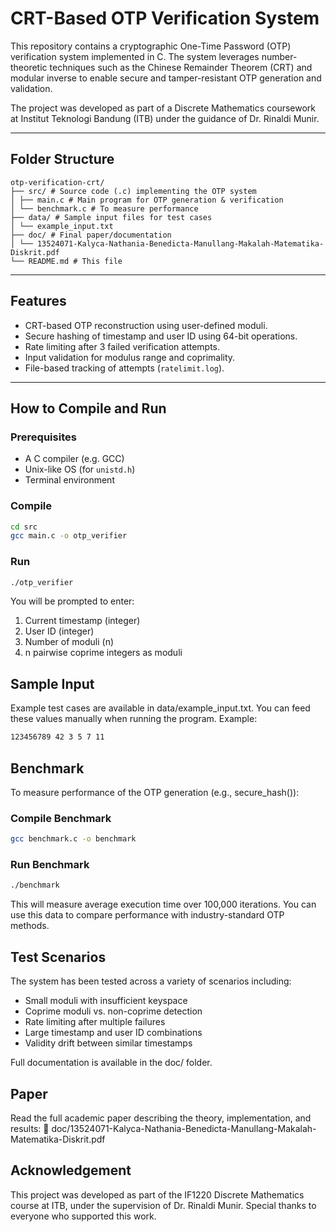 # CRT-Based OTP Verification System

This repository contains a cryptographic One-Time Password (OTP) verification system implemented in C. The system leverages number-theoretic techniques such as the Chinese Remainder Theorem (CRT) and modular inverse to enable secure and tamper-resistant OTP generation and validation.

The project was developed as part of a Discrete Mathematics coursework at Institut Teknologi Bandung (ITB) under the guidance of Dr. Rinaldi Munir.

---

## Folder Structure
```plaintext
otp-verification-crt/
├── src/ # Source code (.c) implementing the OTP system
│ ├── main.c # Main program for OTP generation & verification
│ └── benchmark.c # To measure performance
├── data/ # Sample input files for test cases
│ └── example_input.txt
├── doc/ # Final paper/documentation
│ └── 13524071-Kalyca-Nathania-Benedicta-Manullang-Makalah-Matematika-Diskrit.pdf
└── README.md # This file
```

---

## Features

- CRT-based OTP reconstruction using user-defined moduli.
- Secure hashing of timestamp and user ID using 64-bit operations.
- Rate limiting after 3 failed verification attempts.
- Input validation for modulus range and coprimality.
- File-based tracking of attempts (`ratelimit.log`).

---

## How to Compile and Run

### Prerequisites
- A C compiler (e.g. GCC)
- Unix-like OS (for `unistd.h`)
- Terminal environment

### Compile
```bash
cd src
gcc main.c -o otp_verifier
```
### Run
```bash
./otp_verifier
```
You will be prompted to enter:
1. Current timestamp (integer)
2. User ID (integer)
3. Number of moduli (n)
4. n pairwise coprime integers as moduli

## Sample Input
Example test cases are available in data/example_input.txt.
You can feed these values manually when running the program.
Example:
```bash
123456789 42 3 5 7 11
```
## Benchmark
To measure performance of the OTP generation (e.g., secure_hash()):

### Compile Benchmark
```bash
gcc benchmark.c -o benchmark
```
### Run Benchmark
```bash
./benchmark
```
This will measure average execution time over 100,000 iterations.
You can use this data to compare performance with industry-standard OTP methods.

## Test Scenarios
The system has been tested across a variety of scenarios including:
- Small moduli with insufficient keyspace
- Coprime moduli vs. non-coprime detection
- Rate limiting after multiple failures
- Large timestamp and user ID combinations
- Validity drift between similar timestamps

Full documentation is available in the doc/ folder.

## Paper
Read the full academic paper describing the theory, implementation, and results:
📎 doc/13524071-Kalyca-Nathania-Benedicta-Manullang-Makalah-Matematika-Diskrit.pdf

## Acknowledgement
This project was developed as part of the IF1220 Discrete Mathematics course at ITB, under the supervision of Dr. Rinaldi Munir. 
Special thanks to everyone who supported this work.




